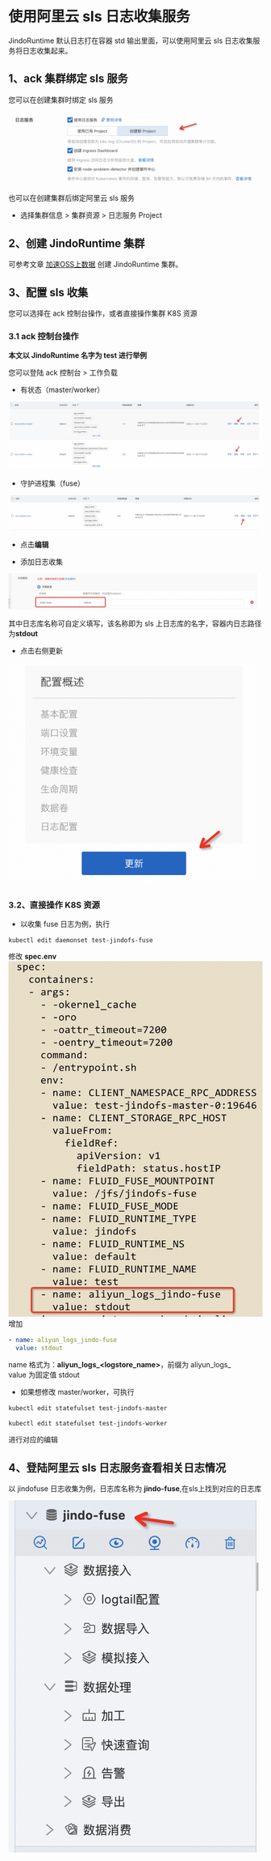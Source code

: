 # 使用阿里云 sls 日志收集服务

JindoRuntime 默认日志打在容器 std 输出里面，可以使用阿里云 sls 日志收集服务将日志收集起来。

## 1、ack 集群绑定 sls 服务
您可以在创建集群时绑定 sls 服务

<img src="../pic/jindo_fluid_sls_example_1.png">

也可以在创建集群后绑定阿里云 sls 服务

* 选择集群信息 > 集群资源 > 日志服务 Project

## 2、创建 JindoRuntime 集群

可参考文章 [加速OSS上数据](./jindo_fluid_oss_ufs_example.md) 创建 JindoRuntime 集群。

## 3、配置 sls 收集

您可以选择在 ack 控制台操作，或者直接操作集群 K8S 资源

### 3.1 ack 控制台操作
**本文以 JindoRuntime 名字为 test 进行举例** <br/>

您可以登陆 ack 控制台 > 工作负载
* 有状态（master/worker）
<img src="../pic/jindo_fluid_sls_ack_1.png">

* 守护进程集（fuse）
<img src="../pic/jindo_fluid_sls_ack_2.png">

* 点击**编辑**


* 添加日志收集
<img src="../pic/jindo_fluid_sls_ack_3.png">

其中日志库名称可自定义填写，该名称即为 sls 上日志库的名字，容器内日志路径为**stdout**

* 点击右侧更新
  
<img src="../pic/jindo_fluid_sls_ack_4.png">

### 3.2、直接操作 K8S 资源
* 以收集 fuse 日志为例，执行
```shell
kubectl edit daemonset test-jindofs-fuse
```
修改 **spec.env**
<img src="../pic/jindo_fluid_sls_ack_5.png">
增加
```yaml
- name: aliyun_logs_jindo-fuse
  value: stdout
```
name 格式为：**aliyun_logs_<logstore_name>**，前缀为 aliyun_logs_ <br/>
value 为固定值 stdout

* 如果想修改 master/worker，可执行
```shell
kubectl edit statefulset test-jindofs-master
```
```shell
kubectl edit statefulset test-jindofs-worker
```
进行对应的编辑

## 4、登陆阿里云 sls 日志服务查看相关日志情况
以 jindofuse 日志收集为例，日志库名称为 **jindo-fuse**,在sls上找到对应的日志库

<img src="../pic/jindo_fluid_sls_ack_6.png">